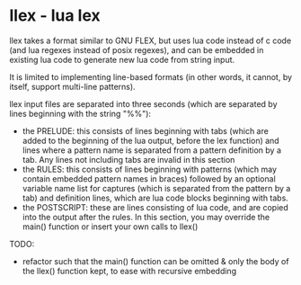 # llex - lua lex

llex takes a format similar to GNU FLEX, but uses lua code instead of c code (and lua regexes instead of posix regexes), and can be embedded in existing lua code to generate new lua code from string input.

It is limited to implementing line-based formats (in other words, it cannot, by itself, support multi-line patterns).

llex input files are separated into three seconds (which are separated by lines beginning with the string "%%"):

* the PRELUDE: this consists of lines beginning with tabs (which are added to the beginning of the lua output, before the lex function) and lines where a pattern name is separated from a pattern definition by a tab. Any lines not including tabs are invalid in this section
* the RULES: this consists of lines beginning with patterns (which may contain embedded pattern names in braces) followed by an optional variable name list for captures (which is separated from the pattern by a tab) and definition lines, which are lua code blocks beginning with tabs.
* the POSTSCRIPT: these are lines consisting of lua code, and are copied into the output after the rules. In this section, you may override the main() function or insert your own calls to llex()

TODO:

* refactor such that the main() function can be omitted & only the body of the llex() function kept, to ease with recursive embedding

